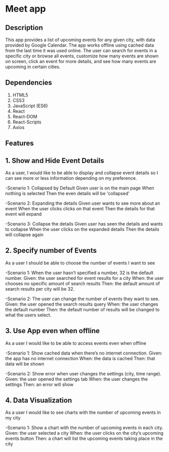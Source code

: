 # Meet app
## Description
This app provides a list of upcoming events for any given city, with data provided by Google Calendar. The app works offline using cached data from the last time it was used online. The user can search for events in a specific city or browse all events, customize how many events are shown on screen, click an event for more details, and see how many events are upcoming in certain cities.

## Dependencies
1. HTML5
2. CSS3
3. JavaScript (ES6)
4. React
5. React-DOM
6. React-Scripts
7. Axios


## Features
## 1. Show and Hide Event Details
As a user, I would like to be able to display and collapse event details so I can see more or less information depending on my preference.

-Scenario 1: Collapsed by Default Given user is on the main page When nothing is selected Then the even details will be 'collapsed'

-Scenario 2: Expanding the details Given user wants to see more about an event When the user clicks clicks on that event Then the details for that event will expand

-Scenario 3: Collapse the details Given user has seen the details and wants to collapse When the user clicks on the expanded details Then the details will collapse again

## 2. Specify number of Events
As a user I should be able to choose the number of events I want to see

-Scenario 1: When the user hasn’t specified a number, 32 is the default number. Given: the user searched for event results for a city When: the user chooses no specific amount of search results Then: the default amount of search results per city will be 32.

-Scenario 2: The user can change the number of events they want to see. Given: the user opened the search results query When: the user changes the default number Then: the default number of results will be changed to what the users select.

## 3. Use App even when offline
As a user I would like to be able to access events even when offline

-Scenario 1: Show cached data when there’s no internet connection. Given: the app has no internet connection When: the data is cached Then: that data will be shown

-Scenario 2: Show error when user changes the settings (city, time range). Given: the user opened the settings tab When: the user changes the settings Then: an error will show

## 4. Data Visualization
As a user I would like to see charts with the number of upcoming events in my city

-Scenario 1: Show a chart with the number of upcoming events in each city. Given: the user selected a city When: the user clicks on the city’s upcoming events button Then: a chart will list the upcoming events taking place in the city